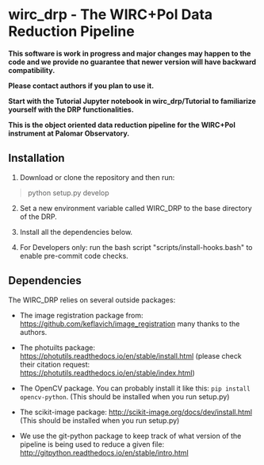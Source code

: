 # wirc_drp - The WIRC+Pol Data Reduction Pipeline

**This software is work in progress and major changes may happen to the code and we provide no guarantee 
that newer version will have backward compatibility.**

**Please contact authors if you plan to use it.** 

**Start with the Tutorial Jupyter notebook in wirc_drp/Tutorial to familiarize yourself with the DRP functionalities.** 

**This is the object oriented data reduction pipeline for the WIRC+Pol instrument at Palomar Observatory.**

## Installation

1) Download or clone the repository and then run:
> python setup.py develop

2) Set a new environment variable called WIRC_DRP to the base directory of the DRP. 

3) Install all the dependencies below. 

4) For Developers only: run the bash script "scripts/install-hooks.bash" to enable pre-commit code checks. 

## Dependencies

The WIRC_DRP relies on several outside packages:
- The image registration package from:
<https://github.com/keflavich/image_registration>
many thanks to the authors.
- The photuilts package: 
https://photutils.readthedocs.io/en/stable/install.html
(please check their citation request: https://photutils.readthedocs.io/en/stable/index.html)

- The OpenCV package. You can probably install it like this: ```pip install opencv-python```. (This should be installed when you run setup.py)

- The scikit-image package: http://scikit-image.org/docs/dev/install.html (This should be installed when you run setup.py)

- We use the git-python package to keep track of what version of the pipeline is being used to reduce a given file: http://gitpython.readthedocs.io/en/stable/intro.html
